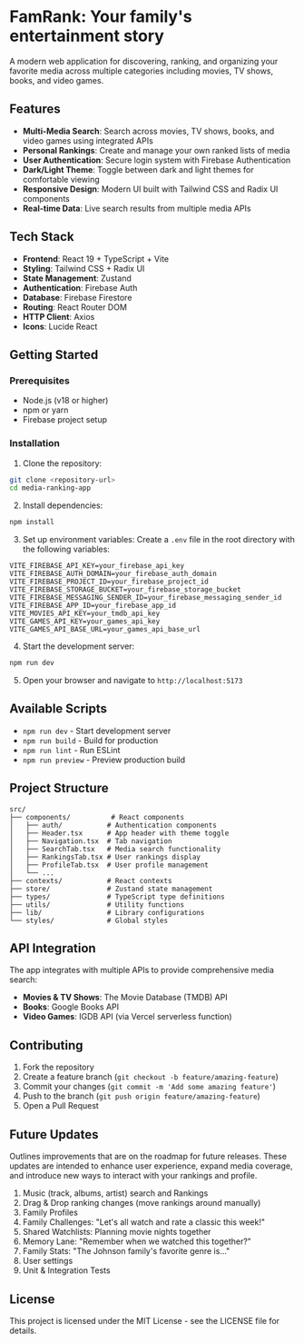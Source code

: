 # FamRank: Your family's entertainment story

A modern web application for discovering, ranking, and organizing your favorite media across multiple categories including movies, TV shows, books, and video games.

## Features

- **Multi-Media Search**: Search across movies, TV shows, books, and video games using integrated APIs
- **Personal Rankings**: Create and manage your own ranked lists of media
- **User Authentication**: Secure login system with Firebase Authentication
- **Dark/Light Theme**: Toggle between dark and light themes for comfortable viewing
- **Responsive Design**: Modern UI built with Tailwind CSS and Radix UI components
- **Real-time Data**: Live search results from multiple media APIs

## Tech Stack

- **Frontend**: React 19 + TypeScript + Vite
- **Styling**: Tailwind CSS + Radix UI
- **State Management**: Zustand
- **Authentication**: Firebase Auth
- **Database**: Firebase Firestore
- **Routing**: React Router DOM
- **HTTP Client**: Axios
- **Icons**: Lucide React

## Getting Started

### Prerequisites

- Node.js (v18 or higher)
- npm or yarn
- Firebase project setup

### Installation

1. Clone the repository:

```bash
git clone <repository-url>
cd media-ranking-app
```

2. Install dependencies:

```bash
npm install
```

3. Set up environment variables:
   Create a `.env` file in the root directory with the following variables:

```env
VITE_FIREBASE_API_KEY=your_firebase_api_key
VITE_FIREBASE_AUTH_DOMAIN=your_firebase_auth_domain
VITE_FIREBASE_PROJECT_ID=your_firebase_project_id
VITE_FIREBASE_STORAGE_BUCKET=your_firebase_storage_bucket
VITE_FIREBASE_MESSAGING_SENDER_ID=your_firebase_messaging_sender_id
VITE_FIREBASE_APP_ID=your_firebase_app_id
VITE_MOVIES_API_KEY=your_tmdb_api_key
VITE_GAMES_API_KEY=your_games_api_key
VITE_GAMES_API_BASE_URL=your_games_api_base_url
```

4. Start the development server:

```bash
npm run dev
```

5. Open your browser and navigate to `http://localhost:5173`

## Available Scripts

- `npm run dev` - Start development server
- `npm run build` - Build for production
- `npm run lint` - Run ESLint
- `npm run preview` - Preview production build

## Project Structure

```
src/
├── components/          # React components
│   ├── auth/           # Authentication components
│   ├── Header.tsx      # App header with theme toggle
│   ├── Navigation.tsx  # Tab navigation
│   ├── SearchTab.tsx   # Media search functionality
│   ├── RankingsTab.tsx # User rankings display
│   ├── ProfileTab.tsx  # User profile management
│   └── ...
├── contexts/           # React contexts
├── store/              # Zustand state management
├── types/              # TypeScript type definitions
├── utils/              # Utility functions
├── lib/                # Library configurations
└── styles/             # Global styles
```

## API Integration

The app integrates with multiple APIs to provide comprehensive media search:

- **Movies & TV Shows**: The Movie Database (TMDB) API
- **Books**: Google Books API
- **Video Games**: IGDB API (via Vercel serverless function)

## Contributing

1. Fork the repository
2. Create a feature branch (`git checkout -b feature/amazing-feature`)
3. Commit your changes (`git commit -m 'Add some amazing feature'`)
4. Push to the branch (`git push origin feature/amazing-feature`)
5. Open a Pull Request

## Future Updates

Outlines improvements that are on the roadmap for future releases. These updates are intended to enhance user experience, expand media coverage, and introduce new ways to interact with your rankings and profile.

1. Music (track, albums, artist) search and Rankings
2. Drag & Drop ranking changes (move rankings around manually)
3. Family Profiles
4. Family Challenges: "Let's all watch and rate a classic this week!"
5. Shared Watchlists: Planning movie nights together
6. Memory Lane: "Remember when we watched this together?"
7. Family Stats: "The Johnson family's favorite genre is..."
8. User settings
9. Unit & Integration Tests

## License

This project is licensed under the MIT License - see the LICENSE file for details.
